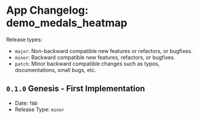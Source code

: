 # App Changelog: demo_medals_heatmap

Release types:
* `major`: Non-backward compatible new features or refactors, or bugfixes.
* `minor`: Backward compatible new features, refactors, or bugfixes.
* `patch`: Minor backward compatible changes such as typos, documentations, small bugs, etc.

## `0.1.0` Genesis - First Implementation

* Date: `TBD`
* Release Type: `minor`
